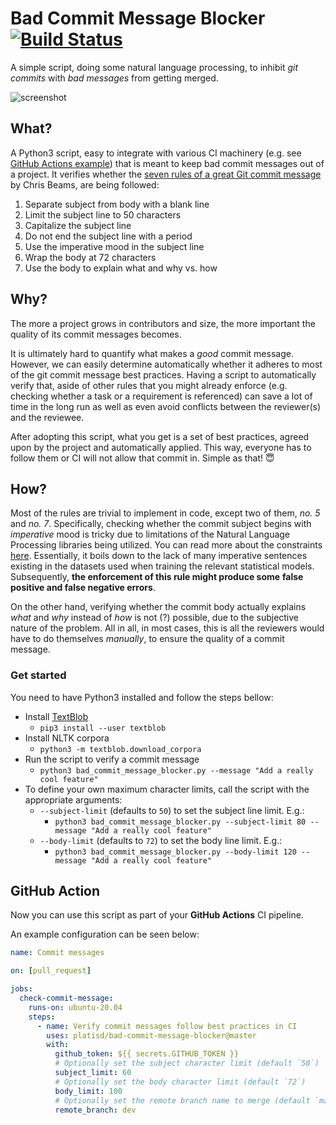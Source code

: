 # Bad Commit Message Blocker [![Build Status](https://travis-ci.org/platisd/bad-commit-message-blocker.svg?branch=master)](https://travis-ci.org/platisd/bad-commit-message-blocker)
A simple script, doing some natural language processing, to inhibit
*git commits* with *bad messages* from getting merged.

![screenshot](https://i.imgur.com/B52Qxo7.png)

## What?
A Python3 script, easy to integrate with various CI machinery
(e.g. see [GitHub Actions example](#github-action))
that is meant to keep bad commit messages out of a project. It verifies
whether the [seven rules of a great Git commit message](https://chris.beams.io/posts/git-commit/)
by Chris Beams, are being followed:

1. Separate subject from body with a blank line
2. Limit the subject line to 50 characters
3. Capitalize the subject line
4. Do not end the subject line with a period
5. Use the imperative mood in the subject line
6. Wrap the body at 72 characters
7. Use the body to explain what and why vs. how

## Why?
The more a project grows in contributors and size, the more important
the quality of its commit messages becomes.

It is ultimately hard to quantify what makes a *good* commit message.
However, we can easily determine automatically whether it adheres to
most of the git commit message best practices. Having a script to
automatically verify that, aside of other rules that you might already
enforce (e.g. checking whether a task or a requirement is referenced)
can save a lot of time in the long run as well as even avoid conflicts
between the reviewer(s) and the reviewee.

After adopting this script, what you get is a set of best practices,
agreed upon by the project and automatically applied. This way,
everyone has to follow them or CI will not allow that commit in.
Simple as that! :innocent:

## How?
Most of the rules are trivial to implement in code, except two of them,
*no. 5* and *no. 7*. Specifically, checking whether the commit subject
begins with *imperative* mood is tricky due to limitations of the Natural
Language Processing libraries being utilized. You can read more about the
constraints [here](https://stackoverflow.com/a/9572724/6485320).
Essentially, it boils down to the lack of many imperative sentences
existing in the datasets used when training the relevant statistical
models. Subsequently, **the enforcement of this rule might produce some**
**false positive and false negative errors**.

On the other hand, verifying whether the commit body actually explains
*what* and *why* instead of *how* is not (?) possible, due to the
subjective nature of the problem.
All in all, in most cases, this is all the reviewers would have to do
themselves *manually*, to ensure the quality of a commit message.

### Get started
You need to have Python3 installed and follow the steps bellow:
* Install [TextBlob](https://textblob.readthedocs.io/en/dev/)
  * `pip3 install --user textblob`
* Install NLTK corpora
  * `python3 -m textblob.download_corpora`
* Run the script to verify a commit message
  * `python3 bad_commit_message_blocker.py --message "Add a really cool feature"`
* To define your own maximum character limits, call the script with the
appropriate arguments:
  * `--subject-limit` (defaults to `50`) to set the subject line limit. E.g.:
    * `python3 bad_commit_message_blocker.py --subject-limit 80 --message "Add a really cool feature"`
  * `--body-limit` (defaults to `72`) to set the body line limit. E.g.:
    *  `python3 bad_commit_message_blocker.py --body-limit 120 --message "Add a really cool feature"`

## GitHub Action

Now you can use this script as part of your **GitHub Actions** CI pipeline.

An example configuration can be seen below:

```yaml
name: Commit messages

on: [pull_request]

jobs:
  check-commit-message:
    runs-on: ubuntu-20.04
    steps:
      - name: Verify commit messages follow best practices in CI
        uses: platisd/bad-commit-message-blocker@master
        with:
          github_token: ${{ secrets.GITHUB_TOKEN }}
          # Optionally set the subject character limit (default `50`)
          subject_limit: 60
          # Optionally set the body character limit (default `72`)
          body_limit: 100
          # Optionally set the remote branch name to merge (default `master`)
          remote_branch: dev
```
